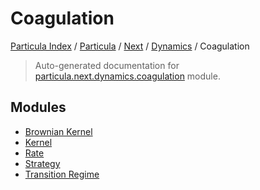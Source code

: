 # Coagulation

[Particula Index](../../../../README.md#particula-index) / [Particula](../../../index.md#particula) / [Next](../../index.md#next) / [Dynamics](../index.md#dynamics) / Coagulation

> Auto-generated documentation for [particula.next.dynamics.coagulation](../../../../../../particula/next/dynamics/coagulation/__init__.py) module.

## Modules

- [Brownian Kernel](./brownian_kernel.md)
- [Kernel](./kernel.md)
- [Rate](./rate.md)
- [Strategy](./strategy.md)
- [Transition Regime](./transition_regime.md)
